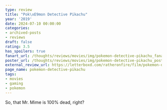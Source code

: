 ```yaml
---
type: review
title: "Pok\xE9mon Detective Pikachu"
year: '2019'
date: 2024-07-10 00:00:00
categories:
- archived-posts
- reviews
draft: false
rating: 3.5
has_spoilers: true
fanart_url: /thoughts/reviews/movies/img/pokemon-detective-pikachu_fanart.png
poster_url: /thoughts/reviews/movies/img/pokemon-detective-pikachu_poster.png
external_review_url: https://letterboxd.com/ratheronfire/film/pokemon-detective-pikachu/
page_name: pokemon-detective-pikachu
tags:
- movies
- gaming
- pokemon
---
```


So, that Mr. Mime is 100% dead, right?